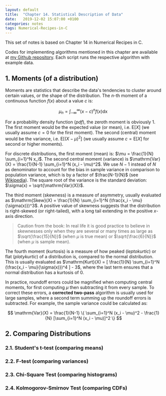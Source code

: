 ```yaml
---
layout: default
title:  "Chapter 14. Statistical Description of Data"
date:   2019-12-02 15:07:00 +0100
categories: notes
tags: Numerical-Recipes-in-C
---
```


This set of notes is based on Chapter 14 in Numerical Recipes in C. 


Codes for implementing algorithms mentioned in this chapter are available at [my Github repository](https://github.com/jadecci/numerical_recipes_c). Each script runs the respective algorithm with example data.

## 1. Moments (of a distribution)

Moments are statistics that describe the data's tendencies to cluster around certain values, or the shape of the distribution. The $n$-th moment of a continuous function $f(x)$ about a value $c$ is:

$$
\mu_n = \int_{-\infty}^{\infty} (x-c)^n f(x) \mathop{dx}
$$

For a probability density function (*pdf*), the zeroth moment is obviously $1$. The first moment would be the expected value (or mean), i.e. $\mathrm{E}[X]$ (we usually assume $c = 0$ for the first moment). The second (central) moment would be the variance, i.e. $\mathrm{E}[(X-\mu)^2]$ (we usually assume $c = \mathrm{E}[X]$ for second or higher moments).

For discrete distributions, the first moment (mean) is: $\mu = \frac{1}{N} \sum_{i=1}^N x_i$. The second central moment (variance) is $\mathrm{Var}(X) = \frac{1}{N-1} \sum_{i=1}^N (x_i - \mu)^2$. We use $N-1$ instead of $N$ as denominator to account for the bias in sample variance in comparison to population variance, which is by a factor of $\frac{N-1}{N}$ (see [Wikipedia](https://en.wikipedia.org/wiki/Variance#Sample_variance)). The square root of the variance is the standard deviation: $\sigma(x) = \sqrt{\mathrm{Var}(X)}$.

The third moment (skewness) is a measure of asymmetry, usually evaluated as $\mathrm{Skew}(X) = \frac{1}{N} \sum_{i=1}^N (\frac{x_i - \mu}{\sigma(x)})^3$. A positive value of skewness suggests that the distribution is right-skewed (or right-tailed), with a long tail extending in the positive $x$-axis direction. 

>Caution from the book: In real life it is good practice to believe in skewnesses only when they are several or many times as large as $\sqrt{\frac{15}{N}}$ (when $\mu$ is true mean) or $\sqrt{\frac{6}{N}}$ (when $\mu$ is sample mean).

The fourth moment (kurtosis) is a measure of how peaked (*leptokurtic*) or flat (*platykurtic*) of a distribution is, compared to the normal distribution. This is usually evaluated as $\mathrm{Kurt}(X) = [ \frac{1}{N} \sum_{i=1}^N (\frac{x_i - \mu}{\sigma(x)})^4 ] - 3$, where the last term ensures that a normal distribution has a kurtosis of $0$.

In practice, roundoff errors could be magnified when computing central moments, for first computing $\mu$ then subtracting it from every sample. To correct these errors, a **corrected two-pass** algorithm is usually used for large samples, where a second term summing up the roundoff errors is subtracted. For example, the sample variance could be calculated as:

$$
\mathrm{Var}(X) = \frac{1}{N-1} \{ \sum_{i=1}^N (x_i - \mu)^2 - \frac{1}{N} [\sum_{i=1}^N (x_i - \mu)]^2 \}
$$

## 2. Comparing Distributions

### 2.1. Student's t-test (comparing means)

### 2.2. F-test (comparing variances)

### 2.3. Chi-Square Test (comparing histograms)

### 2.4. Kolmogorov-Smirnov Test (comparing CDFs)

